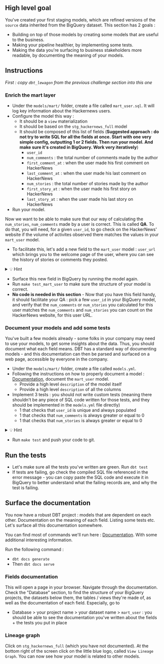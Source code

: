 ## High level goal

You've created your first staging models, which are refined versions of the `source` data inherited from the BigQuery dataset. This section has 2 goals :
- Building on top of those models by creating some models that are useful to the business.
- Making your pipeline healthier, by implementing some tests.
- Making the data you're surfacing to business stakeholders more readable, by documenting the meaning of your models.

## Instructions

_First : copy `dbt_lewagon` from the previous challenge section into this one_

### Enrich the mart layer

- Under the `models/mart/` folder, create a file called `mart_user.sql`. It will log key information about the Hackernews users.
- Configure the model this way :
  - It should be a `view` materialization
  - It should be based on the `stg_hackernews_full` model
  - It should be composed of this list of fields (**Suggested approach : do not try to write SQL for all the fields at once. Start with one very simple config, outputting 1 or 2 fields. Then run your model. And make sure it's created in BigQuery. Work very iteratively**)
    - `user_id`
    - `num_comments` : the total number of comments made by the author
    - `first_comment_at` : when the user made his first comment on HackerNews
    - `last_comment_at` :  when the user made his last comment on HackerNews
    - `num_stories` :  the total number of stories made by the author
    - `first_story_at` :  when the user made his first story on HackerNews
    - `last_story_at` : when the user made his last story on HackerNews
- Run your model.

Now we want to be able to make sure that our way of calculating the `num_stories`, `num_comments` made by a user is correct. This is called **QA**. To do that, you will need, for a given `user_id`, to go check on the HackerNews' website if the volume of activites observed there matches the values in your `mart_user` model.

- To facilitate this, let's add a new field to the `mart_user` model : `user_url` which brings you to the welcome page of the user, where you can see the history of stories or comments they posted.

<details>
<summary markdown='span'>💡 Hint</summary>
  This URL looks something like this : `https://news.ycombinator.com/user?id=`
</details>

- Surface this new field in BigQuery by running the model again.
- Run `make test_mart_user` to make sure the structure of your model is correct.
- **No code is needed in this section** - Now that you have this field handy, it should facilitate your QA : pick a few `user_id` in your BigQuery model, and verify that the `num_comments` or `num_stories` you calculated for this user matches the `num_comments` and `num_stories` you can count on the HackerNews website, for this user URL.

### Document your models and add some tests

You've built a few models already - some folks in your company may need to use your models, to get some insights about the data. Thus, you should document what each field means. DBT has a standard way of documenting models - and this documentation can then be parsed and surfaced on a web page, accessible by everyone in the company.

- Under the  `models/mart/` folder, create a file called `models.yml`.
- Following the instructions on how to properly document a model : [Documentation](https://docs.getdbt.com/docs/building-a-dbt-project/documentation), document the `mart_user` model.
  - Provide a high level `description` of the model itself
  - Provide a high level `description` of all the columns
- Implement 3 tests : you should not write custom tests (meaning there shouldn't be any piece of SQL code written for those tests, and they should be implemented in the `models.yml` file directly)
  - 1 that checks that `user_id` is unique and always populated
  - 1 that checks that `num_comments` is always greater or equal to 0
  - 1 that checks that `num_stories` is always greater or equal to 0

 <details>
  <summary markdown='span'>💡 Hint</summary>
    For the "always greater or equal to 0", check on the internet : you will need to install a DBT package that enables you to very simply configure this type of test : [dbt_utils](https://hub.getdbt.com/dbt-labs/dbt_utils/0.8.6/). Install the 0.8.6 version. You'll need to create a `packages.yml` file at the same level as the `dbt_project.yml` file.
  </details>

- Run `make test` and push your code to git.


## Run the tests

- Let's make sure all the tests you've written are green. Run `dbt test`
- If tests are failing, go check the compiled SQL file referenced in the error message - you can copy paste the SQL code and execute it in BigQuery to better understand what the failing records are, and why the test is failing.


## Surface the documentation

You now have a robust DBT project : models that are dependent on each other. Documentation on the meaning of each field. Listing some tests etc. Let's surface all this documentation somewhere.

You can find most of commands we'll run here : [Documentation](https://docs.getdbt.com/reference/commands/cmd-docs). With some additional interesting information.

Run the following command :

- `dbt docs generate`
- Then `dbt docs serve`

### Fields documentation

This will open a page in your browser. Navigate through the documentation. Check the "Database" section, to find the structure of your BigQuery projects, the datasets below them, the tables / views they're made of, as well as the documentation of each field. Especially, go to
- Database > your project name > your dataset name > `mart_user` : you should be able to see the documentation you've written about the fields + the tests you put in place


### Lineage graph

Click on `stg_hackernews_full` (which you have not documented). At the bottom right of the screen click on the little blue logo, called `View Lineage Graph`. You can now see how your model is related to other models.

